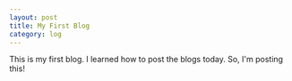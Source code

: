```yaml
---
layout: post
title: My First Blog
category: log
---
```


This is my first blog. I learned how to post the blogs today. So, I'm posting this!
